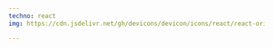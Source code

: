 ```yaml
---
techno: react
img: https://cdn.jsdelivr.net/gh/devicons/devicon/icons/react/react-original.svg

---
```

